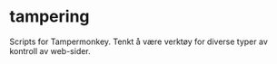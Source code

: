 # tampering
Scripts for Tampermonkey. Tenkt å være verktøy for diverse typer av kontroll av web-sider.

